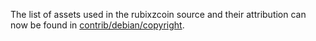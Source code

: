 The list of assets used in the rubixzcoin source and their attribution can now be found in [contrib/debian/copyright](../contrib/debian/copyright).
